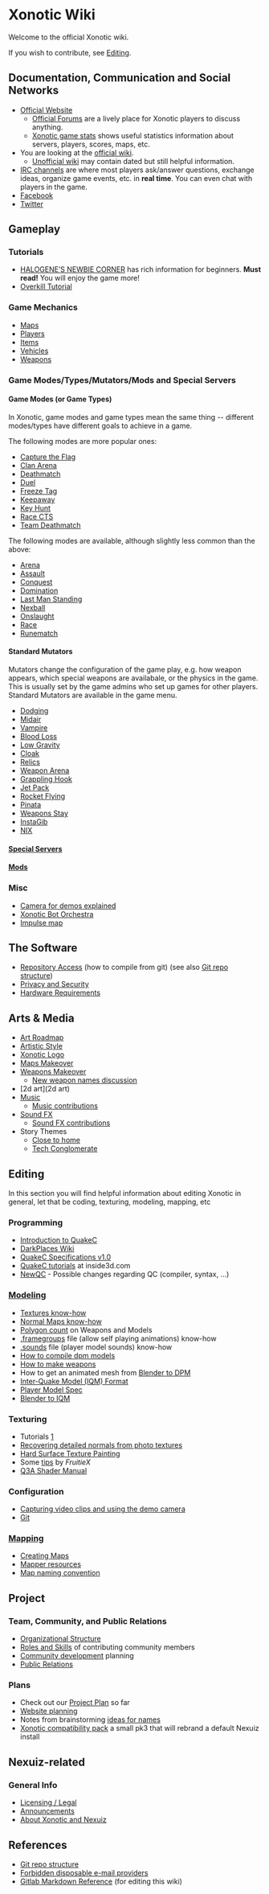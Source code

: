 # Xonotic Wiki

Welcome to the official Xonotic wiki.

If you wish to contribute, see [Editing](Editing).

## Documentation, Communication and Social Networks
-	[Official Website](http://xonotic.org)
	-	[Official Forums](http://forums.xonotic.org) are a lively place for Xonotic players to discuss anything.
	-	[Xonotic game stats](http://stats.xonotic.org/) shows useful statistics information about servers, players, scores, maps, etc.
-	You are looking at the [official wiki](https://gitlab.com/xonotic/xonotic/wikis/home).
	-	[Unofficial wiki](http://xonotic.wikia.com/wiki/Xonotic_Wiki) may contain dated but still helpful information.
-	[IRC channels](Channels) are where most players ask/answer questions, exchange ideas, organize game events, etc. in **real time**. You can even chat with players in the game.
-	[Facebook](https://www.facebook.com/xonotic/)
-	[Twitter](https://twitter.com/xonotic)

## Gameplay

### Tutorials
- [HALOGENE’S NEWBIE CORNER](Halogenes_Newbie_Corner) has rich information for beginners. **Must read!** You will enjoy the game more!
- [Overkill Tutorial](Overkill_Tutorial)

### Game Mechanics
-   [Maps](Maps)
-   [Players](Players)
-   [Items](Items)
-   [Vehicles](Vehicles)
-   [Weapons](Weapons)

### Game Modes/Types/Mutators/Mods and Special Servers

#### Game Modes (or Game Types)
In Xonotic, game modes and game types mean the same thing -- different modes/types have different goals to achieve in a game.

The following modes are more popular ones:

-   [Capture the Flag](Gamemodes/Capture_the_Flag)
-   [Clan Arena](Gamemodes/Clan_Arena)
-   [Deathmatch](Gamemodes/Deathmatch)
-   [Duel](Gamemodes/Duel)
-   [Freeze Tag](Gamemodes/Freeze_Tag)
-   [Keepaway](Gamemodes/Keepaway)
-   [Key Hunt](Gamemodes/Key_Hunt)
-   [Race CTS](Gamemodes/Race_CTS)
-   [Team Deathmatch](Gamemodes/Team_Deathmatch)

The following modes are available, although slightly less common than the above:

-   [Arena](Gamemodes/Arena)
-   [Assault](Gamemodes/Assault)
-   [Conquest](Gamemodes/Conquest)
-   [Domination](Gamemodes/Domination)
-   [Last Man Standing](Gamemodes/Last_Man_Standing)
-   [Nexball](Gamemodes/Nexball)
-   [Onslaught](Gamemodes/Onslaught)
-   [Race](Gamemodes/Race)
-   [Runematch](Gamemodes/Rune)

#### Standard Mutators
Mutators change the configuration of the game play, e.g. how weapon appears, which special weapons are availabale, or the physics in the game. This is usually set by the game admins who set up games for other players.  Standard Mutators are available in the game menu.

-   [Dodging](Mutators/Dodging)
-   [Midair](Mutators/Midair)
-   [Vampire](Mutators/Vampire)
-   [Blood Loss](Mutators/Blood_Loss)
-   [Low Gravity](Mutators/Low_Gravity)
-   [Cloak](Mutators/Cloak)
-   [Relics](Mutators/Relics)
-   [Weapon Arena](Mutators/Weapon_Arena)
-   [Grappling Hook](Mutators/Grappling_Hook)
-   [Jet Pack](Mutators/Jet_Pack)
-   [Rocket Flying](Mutators/Rocket_Flying)
-   [Pinata](Mutators/Pinata)
-   [Weapons Stay](Mutators/Weapons_Stay)
-   [InstaGib](Mutators/InstaGib)
-   [NIX](Mutators/NIX)

#### [Special Servers](Special_Servers)

#### [Mods](Mods)

### Misc
-   [Camera for demos explained](Recording/Demo_Camera)
-   [Xonotic Bot Orchestra](Xonotic_Bot_Orchestra)
-   [Impulse map](impulse_map)


## The Software
-   [Repository Access](Repository_Access) (how to compile from git) (see also [Git repo structure](Git))
-   [Privacy and Security](privacy-and-security)
-   [Hardware Requirements](Hardware_Requirements)

## Arts & Media
-   [Art Roadmap](Art_Roadmap)
-   [Artistic Style](Artistic_Style)
-   [Xonotic Logo](Planning/Logo/Logo)
-   [Maps Makeover](Planning/Maps_Makeover)
-   [Weapons Makeover](Planning/Weapons_Makeover)
    -   [New weapon names discussion](Planning/NamesWeapons)
-   [2d art](2d art)
-   [Music](Audio/Music)
    -   [Music contributions](Audio/Music_contributions)
-   [Sound FX](Audio/Sound_FX)
    -   [Sound FX contributions](Audio/Sound_FX_contributions)
-   Story Themes
    -   [Close to home](Planning/Themes/Close_to_home)
    -   [Tech Conglomerate](Planning/Themes/Tech_Conglomerate)


## Editing

In this section you will find helpful information about editing Xonotic in general, let that be coding, texturing, modeling, mapping, etc

### Programming
-   [Introduction to QuakeC](QuakeC/Introduction_to_QuakeC)
-   [DarkPlaces Wiki](Darkplaces/index)
-   [QuakeC Specifications v1.0](QuakeC/QuakeC_Wiki)
-   [QuakeC tutorials](http://www.inside3d.com/tutorials.php) at inside3d.com
-   [NewQC](QuakeC/NewQC) - Possible changes regarding QC (compiler, syntax, …)

### [Modeling](Darkplaces/Modeling)
-   [Textures know-how](Modeling/Textures)
-   [Normal Maps know-how](Modeling/Normal_Maps)
-   [Polygon count](Polycounts) on Weapons and Models
-   [.framegroups](Modeling/framegroups) file (allow self playing animations) know-how
-   [.sounds](Voices_and_sounds) file (player model sounds) know-how
-   [How to compile dpm models](Modeling/dpmodel)
-   [How to make weapons](Modeling/Weaponsystem)
-   How to get an animated mesh from [Blender to DPM](Modeling/Blender_to_DPM)
-   [Inter-Quake Model (IQM) Format](http://sauerbraten.org/iqm/)
-   [Player Model Spec](Modeling/Player_Model_Spec)
-   [Blender to IQM](Modeling/Blender_to_IQM)

### Texturing
-   Tutorials [1](http://www.cgtextures.com/content.php?action=tutorials)
-   [Recovering detailed normals from photo textures](http://www.cgtextures.com/content.php?action=tutorial&name=normalmap)
-   [Hard Surface Texture Painting](http://forums.cgsociety.org/showthread.php?t=373024)
-   Some [tips](http://forums.xonotic.org/showthread.php?tid=63&pid=445#pid445) by *FruitieX*
-   [Q3A Shader Manual](http://toolz.nexuizninjaz.com/shader/)

### Configuration
-   [Capturing video clips and using the demo camera](Recording/Democapture)
-   [Git](Git)

### [Mapping](Mapping/Mapping)
-   [Creating Maps](Mapping/Creating_Maps)
-   [Mapper resources](Mapping/Mapper_resources)
-   [Map naming convention](http://alientrap.org/forum/viewtopic.php?f=2&t=2363&sid=4f8a9e06ada52255e98bdfa744ec6beb#p27330)

## Project

### Team, Community, and Public Relations
-   [Organizational Structure](Organizational_Structure)
-   [Roles and Skills](Roles) of contributing community members
-   [Community development](Community_development) planning
-   [Public Relations](Pr)

### Plans
-   Check out our [Project Plan](Plan) so far
-   [Website planning](Planning/Website)
-   Notes from brainstorming [ideas for names](Planning/names)
-   [Xonotic compatibility pack](Xonotic_compatibility_pack) a small pk3 that will rebrand a default Nexuiz install

## Nexuiz-related

### General Info
-   [Licensing / Legal](Legal)
-   [Announcements](Announcements)
-   [About Xonotic and Nexuiz](Faq)

## References

-   [Git repo structure](Git)
-   [Forbidden disposable e-mail providers](Forbidden-disposable-email-providers)
-   [Gitlab Markdown Reference](https://gitlab.com/help/markdown/markdown.md) (for editing this wiki)
